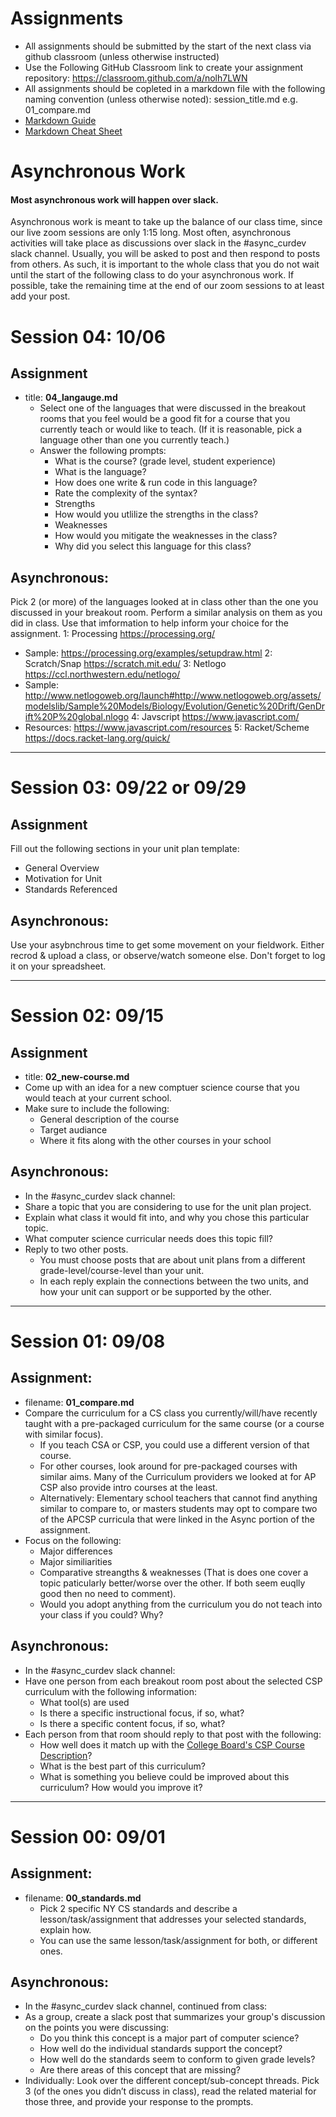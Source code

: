 # Assignments
* All assignments should be submitted by the start of the next class via github classroom (unless otherwise instructed)
* Use the Following GitHub Classroom link to create your assignment repository: https://classroom.github.com/a/nolh7LWN
* All assignments should be copleted in a markdown file with the following naming convention (unless otherwise noted): session_title.md e.g. 01_compare.md
* [Markdown Guide](https://guides.github.com/features/mastering-markdown/)
* [Markdown Cheat Sheet](https://github.com/adam-p/markdown-here/wiki/Markdown-Cheatsheet)

# Asynchronous Work
#### Most asynchronous work will happen over slack.
Asynchronous work is meant to take up the balance of our class time, since our live zoom sessions are only 1:15 long. Most often, asynchronous activities will take place as discussions over slack in the \#async_curdev slack channel. Usually, you will be asked to post and then respond to posts from others. As such, it is important to the whole class that you do not wait until the start of the following class to do your asynchronous work. If possible, take the remaining time at the end of our zoom sessions to at least add your post.


# Session 04: 10/06
## Assignment
* title: **04_langauge.md**
  * Select one of the languages that were discussed in the breakout rooms that you feel would be a good fit for a course that you currently teach or would like to teach. (If it is reasonable, pick a language other than one you currently teach.)
  * Answer the following prompts:
    - What is the course? (grade level, student experience)
    - What is the language?
    - How does one write & run code in this language?
    - Rate the complexity of the syntax?
    - Strengths
    - How would you utlilize the strengths in the class?
    - Weaknesses
    - How would you mitigate the weaknesses in the class?
    - Why did you select this language for this class?

## Asynchronous:
Pick 2 (or more) of the languages looked at in class other than the one you discussed in your breakout room. Perform a similar analysis on them as you did in class. Use that imformation to help inform your choice for the assignment.
1: Processing https://processing.org/
  * Sample: https://processing.org/examples/setupdraw.html
2: Scratch/Snap https://scratch.mit.edu/
3: Netlogo https://ccl.northwestern.edu/netlogo/
  * Sample: http://www.netlogoweb.org/launch#http://www.netlogoweb.org/assets/modelslib/Sample%20Models/Biology/Evolution/Genetic%20Drift/GenDrift%20P%20global.nlogo
4: Javscript https://www.javascript.com/
  * Resources: https://www.javascript.com/resources
5: Racket/Scheme https://docs.racket-lang.org/quick/

---

# Session 03: 09/22 or 09/29
## Assignment
Fill out the following sections in your unit plan template:
* General Overview
* Motivation for Unit
* Standards Referenced

## Asynchronous:
Use your asybnchrous time to get some movement on your fieldwork. Either recrod & upload a class, or observe/watch someone else. Don't forget to log it on your spreadsheet.

---

# Session 02: 09/15
## Assignment
* title: **02_new-course.md**
* Come up with an idea for a new comptuer science course that you would teach at your current school.
* Make sure to include the following:
  * General description of the course
  * Target audiance
  * Where it fits along with the other courses in your school

## Asynchronous:
* In the \#async_curdev slack channel:
* Share a topic that you are considering to use for the unit plan project.
* Explain what class it would fit into, and why you chose this particular topic.
* What computer science curricular needs does this topic fill?
* Reply to two other posts.
  * You must choose posts that are about unit plans from a different grade-level/course-level than your unit.
  * In each reply explain the connections between the two units, and how your unit can support or be supported by the other.

---

# Session 01: 09/08
## Assignment:
* filename: **01_compare.md**
* Compare the curriculum for a CS class you currently/will/have recently taught with a pre-packaged curriculum for the same course (or a course with similar focus).
  * If you teach CSA or CSP, you could use a different version of that course.
  * For other courses, look around for pre-packaged courses with similar aims. Many of the Curriculum providers we looked at for AP CSP also provide intro courses at the least.
  * Alternatively: Elementary school teachers that cannot find anything similar to compare to, or masters students may opt to compare two of the APCSP curricula that were linked in the Async portion of the assignment.
* Focus on the following:
  * Major differences
  * Major similiarities
  * Comparative streangths & weaknesses (That is does one cover a topic paticularly better/worse over the other. If both seem euqlly good then no need to comment).
  * Would you adopt anything from the curriculum you do not teach into your class if you could? Why?

## Asynchronous:
* In the \#async_curdev slack channel:
* Have one person from each breakout room post about the selected CSP curriculum with the following information:
  - What tool(s) are used
  - Is there a specific instructional focus, if so, what?
  - Is there a specific content focus, if so, what?
* Each person from that room should reply to that post with the following:
  - How well does it match up with the [College Board's CSP Course Description](https://apcentral.collegeboard.org/media/pdf/ap-computer-science-principles-course-at-a-glance.pdf)?
  - What is the best part of this curriculum?
  - What is something you believe could be improved about this curriculum? How would you improve it?


---

# Session 00: 09/01
## Assignment:
* filename: **00_standards.md**
  * Pick 2 specific NY CS standards and describe a lesson/task/assignment that addresses your selected standards, explain how.
  * You can use the same lesson/task/assignment for both, or different ones.

## Asynchronous:
* In the \#async_curdev slack channel, continued from class:
* As a group, create a slack post that summarizes your group's discussion on the points you were discussing:
  * Do you think this concept is a major part of computer science?
  * How well do the individual standards support the concept?
  * How well do the standards seem to conform to given grade levels?
  * Are there areas of this concept that are missing?
* Individually: Look over the different concept/sub-concept threads. Pick 3 (of the ones you didn’t discuss in class), read the related material for those three, and provide your response to the prompts.
